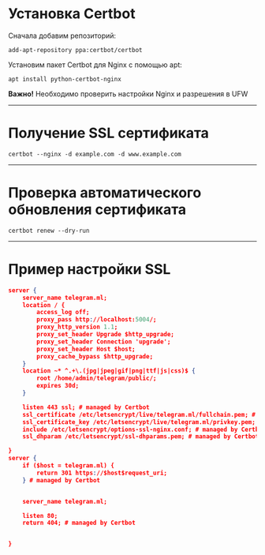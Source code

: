 <!-- TITLE: Let's Encrypt -->
<!-- SUBTITLE: A quick summary of Lets Encrypt -->

# Установка Certbot

Сначала добавим репозиторий:

`add-apt-repository ppa:certbot/certbot`

Установим пакет Certbot для Nginx с помощью apt:

`apt install python-certbot-nginx`


**Важно!**
Необходимо проверить настройки Nginx и разрешения в UFW



-----


# Получение SSL сертификата

`certbot --nginx -d example.com -d www.example.com`




-----


#  Проверка автоматического обновления сертификата

`certbot renew --dry-run`




-----


# Пример настройки SSL


```json
server {
	server_name telegram.ml;
	location / {
		access_log off;
		proxy_pass http://localhost:5004/;
		proxy_http_version 1.1;
		proxy_set_header Upgrade $http_upgrade;
		proxy_set_header Connection 'upgrade';
		proxy_set_header Host $host;
		proxy_cache_bypass $http_upgrade;
	}
	location ~* ^.+\.(jpg|jpeg|gif|png|ttf|js|css)$ {           
		root /home/admin/telegram/public/;           
		expires 30d;
	}

    listen 443 ssl; # managed by Certbot
    ssl_certificate /etc/letsencrypt/live/telegram.ml/fullchain.pem; # managed by Certbot
    ssl_certificate_key /etc/letsencrypt/live/telegram.ml/privkey.pem; # managed by Certbot
    include /etc/letsencrypt/options-ssl-nginx.conf; # managed by Certbot
    ssl_dhparam /etc/letsencrypt/ssl-dhparams.pem; # managed by Certbot

}
server {
    if ($host = telegram.ml) {
        return 301 https://$host$request_uri;
    } # managed by Certbot


	server_name telegram.ml;

    listen 80;
    return 404; # managed by Certbot


}
```
